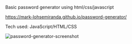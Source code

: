 Basic password generator using html/css/javascript


https://mark-lohsemiranda.github.io/password-generator/

Tech used: JavaScript/HTML/CSS

![password-generator-screenshot](https://user-images.githubusercontent.com/83737312/133911806-d817e118-32f3-4636-b6bf-09f47fc04ac8.png)
